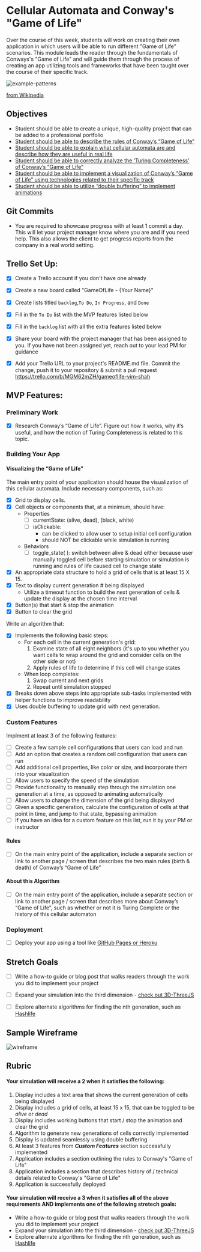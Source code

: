 # Cellular Automata and Conway's "Game of Life"

Over the course of this week, students will work on creating their own application in which users will be able to run different "Game of Life" scenarios. This module leads the reader through the fundamentals of Conways's "Game of Life" and will guide them through the process of creating an app utilizing tools and frameworks that have been taught over the course of their specific track.

![example-patterns](https://media.giphy.com/media/4VVZTvTqzRR0BUwNIH/giphy.gif)

[from Wikipedia](https://en.wikipedia.org/wiki/Conway%27s_Game_of_Life#Examples_of_patterns)

## Objectives
* Student should be able to create a unique, high-quality project that can be added to a professional portfolio
* [Student should be able to describe the rules of Conway’s “Game of Life”](objectives/rules-game-life)
* [Student should be able to explain what cellular automata are and describe how they are useful in real life](objectives/explain-describe-ca)
* [Student should be able to correctly analyze the ‘Turing Completeness’ of Conway’s “Game of Life”](objectives/turing-complete)
* [Student should be able to implement a visualization of Conway’s “Game of Life” using technologies related to their specific track](objectives/visualization)
* [Student should be able to utilize “double buffering” to implement animations](objectives/double-buffer)


## Git Commits

- You are required to showcase progress with at least 1 commit a day.
  This will let your project manager know where you are and if you need
  help. This also allows the client to get progress reports from the
  company in a real world setting.


## Trello Set Up:

- [x] Create a Trello account if you don't have one already
- [x] Create a new board called "GameOfLife - {Your Name}"
- [x] Create lists titled `backlog`,`To Do`, `In Progress`, and `Done`
- [x] Fill in the `To Do` list with the MVP features listed below
- [x] Fill in the `backlog` list with all the extra features listed below
- [x] Share your board with the project manager that has been assigned to you. If you have not been assigned yet, reach out to your lead PM for guidance
- [x] Add your Trello URL to your project's README.md file. Commit the change, push it to your repository & submit a pull request
https://trello.com/b/MGM62mZH/gameoflife-vim-shah


## MVP Features:

### Preliminary Work
- [x] Research Conway’s “Game of Life”. Figure out how it works, why it’s useful, and how the notion of Turing Completeness is related to this topic.

### Building Your App

#### Visualizing the “Game of Life”
The main entry point of your application should house the visualization of this cellular automata. Include necessary components, such as:
- [x] Grid to display cells. 
- [x] Cell objects or components that, at a minimum, should have:
    * Properties
        - [ ] currentState: (alive, dead), (black, white)
        - [ ] isClickable:
          - can be clicked to allow user to setup initial cell configuration 
          - should NOT be clickable while simulation is running
    * Behaviors
        - [ ] toggle_state( ): switch between alive & dead either because user manually toggled cell before starting simulation or simulation is running and rules of life caused cell to change state
- [x] An appropriate data structure to hold a grid of cells that is at least 15 X 15. 
- [x] Text to display current generation # being displayed
    * Utilize a timeout function to build the next generation of cells & update the display at the chosen time interval     
- [x] Button(s) that start & stop the animation
- [x] Button to clear the grid

Write an algorithm that:    
- [x] Implements the following basic steps:
    - For each cell in the current generation's grid:
      1. Examine state of all eight neighbors (it's up to you whether you want cells to wrap around the grid and consider cells on the other side or not)
      2.  Apply rules of life to determine if this cell will change states
    - When loop completes:
      1. Swap current and next grids
      2. Repeat until simulation stopped
- [x] Breaks down above steps into appropriate sub-tasks implemented with helper functions to improve readability
- [x] Uses double buffering to update grid with next generation.

### Custom Features
Implment at least 3 of the following features:
- [ ] Create a few sample cell configurations that users can load and run 
- [ ] Add an option that creates a random cell configuration that users can run
- [ ] Add additional cell properties, like color or size, and incorporate them into your visualization
- [ ] Allow users to specify the speed of the simulation
- [ ] Provide functionality to manually step through the simulation one generation at a time, as opposed to animating automatically
- [ ] Allow users to change the dimension of the grid being displayed
- [ ] Given a specific generation, calculate the configuration of cells at that point in time, and jump to that state, bypassing animation
- [ ] If you have an idea for a custom feature on this list, run it by your PM or instructor

#### Rules 
- [ ] On the main entry point of the application, include a separate section or link to another page / screen that describes the two main rules (birth & death) of Conway’s “Game of Life”

#### About this Algorithm
- [ ]  On the main entry point of the application, include a separate section or link to another page / screen that describes more about Conway’s “Game of Life”, such as whether or not it is Turing Complete or the history of this cellular automaton

### Deployment
- [ ] Deploy your app using a tool like [GitHub Pages or Heroku](resources/deployment)


## Stretch Goals
- [ ] Write a how-to guide or blog post that walks readers through the work you did to implement your project
- [ ] Expand your simulation into the third dimension - [check out 3D-ThreeJS](https://github.com/LambdaSchool/3D-ThreeJS)
- [ ] Explore alternate algorithms for finding the nth generation, such as [Hashlife](https://en.wikipedia.org/wiki/Hashlife)


## Sample Wireframe

![wireframe](wireframes/wireframe_1.png)


## Rubric

#### Your simulation will receive a 2 when it satisfies the following:
   1. Display includes a text area that shows the current generation of cells being displayed
   2. Display includes a grid of cells, at least 15 x 15, that can be toggled to be _alive_ or _dead_
   3. Display includes working buttons that start / stop the animation and clear the grid
   4. Algorithm to generate new generations of cells correctly implemented
   5. Display is updated seamlessly using double buffering
   6. At least 3 features from ***Custom Features*** section successfully implemented
   7. Application includes a section outlining the rules to Conway's "Game of Life" 
   8. Application includes a section that describes history of / technical details related to Conway's "Game of Life"
   9. Application is successfully deployed
   

#### Your simulation will receive a 3 when it satisfies all of the above requirements AND implements one of the following stretech goals:
   * Write a how-to guide or blog post that walks readers through the work you did to implement your project
   * Expand your simulation into the third dimension - [check out 3D-ThreeJS](https://github.com/LambdaSchool/3D-ThreeJS)
   * Explore alternate algorithms for finding the nth generation, such as [Hashlife](https://en.wikipedia.org/wiki/Hashlife)
